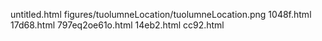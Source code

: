 untitled.html
figures/tuolumneLocation/tuolumneLocation.png
1048f.html
17d68.html
797eq2oe61o.html
14eb2.html
cc92.html